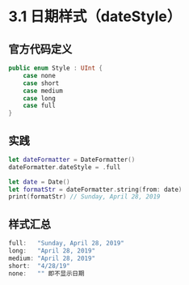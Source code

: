 # 3.1 日期样式（dateStyle）

## 官方代码定义

```swift
public enum Style : UInt {
    case none
    case short
    case medium
    case long
    case full
}
```

## 实践

```swift
let dateFormatter = DateFormatter()
dateFormatter.dateStyle = .full

let date = Date()
let formatStr = dateFormatter.string(from: date)
print(formatStr) // Sunday, April 28, 2019
```

## 样式汇总

```swift
full:   "Sunday, April 28, 2019"
long:   "April 28, 2019"
medium: "April 28, 2019"
short:  "4/28/19"
none:   "" 即不显示日期
```

